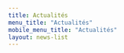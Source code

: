 ```yaml
---
title: Actualités
menu_title: "Actualités"
mobile_menu_title: "Actualités"
layout: news-list
---
```

